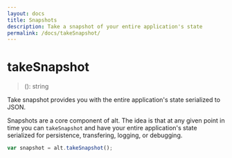 ```yaml
---
layout: docs
title: Snapshots
description: Take a snapshot of your entire application's state
permalink: /docs/takeSnapshot/
---
```


# takeSnapshot

> (): string

Take snapshot provides you with the entire application's state serialized to JSON.

Snapshots are a core component of alt. The idea is that at any given point in time you can `takeSnapshot` and have your entire application's state
serialized for persistence, transfering, logging, or debugging.

```js
var snapshot = alt.takeSnapshot();
```
